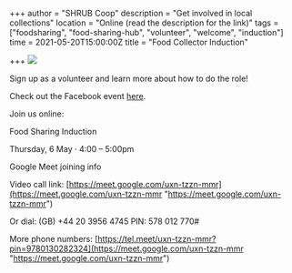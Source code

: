 +++
author = "SHRUB Coop"
description = "Get involved in local collections"
location = "Online (read the description for the link)"
tags = ["foodsharing", "food-sharing-hub", "volunteer", "welcome", "induction"]
time = 2021-05-20T15:00:00Z
title = "Food Collector Induction"

+++
![](https://res.cloudinary.com/shrub-co-op/image/upload/v1611759890/shrubcoop.org/media/2_n8wu8j.jpg)

Sign up as a volunteer and learn more about how to do the role!

Check out the Facebook event [here](https://fb.me/e/5qtBGTvMn).

Join us online:

Food Sharing Induction

Thursday, 6 May · 4:00 – 5:00pm

Google Meet joining info

Video call link: [https://meet.google.com/uxn-tzzn-mmr](https://meet.google.com/uxn-tzzn-mmr "https://meet.google.com/uxn-tzzn-mmr")

Or dial: ‪(GB) +44 20 3956 4745‬ PIN: ‪578 012 770‬#

More phone numbers: [https://tel.meet/uxn-tzzn-mmr?pin=9780130282324](https://meet.google.com/uxn-tzzn-mmr "https://meet.google.com/uxn-tzzn-mmr")